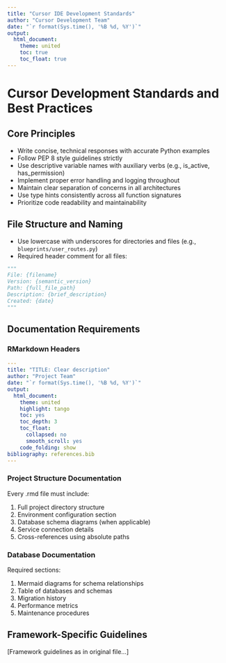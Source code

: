 ```yaml
---
title: "Cursor IDE Development Standards"
author: "Cursor Development Team"
date: "`r format(Sys.time(), '%B %d, %Y')`"
output:
  html_document:
    theme: united
    toc: true
    toc_float: true
---
```


# Cursor Development Standards and Best Practices

## Core Principles
- Write concise, technical responses with accurate Python examples
- Follow PEP 8 style guidelines strictly
- Use descriptive variable names with auxiliary verbs (e.g., is_active, has_permission)
- Implement proper error handling and logging throughout
- Maintain clear separation of concerns in all architectures
- Use type hints consistently across all function signatures
- Prioritize code readability and maintainability

## File Structure and Naming
- Use lowercase with underscores for directories and files (e.g., `blueprints/user_routes.py`)
- Required header comment for all files:
```python
"""
File: {filename}
Version: {semantic_version}
Path: {full_file_path}
Description: {brief_description}
Created: {date}
"""
```

## Documentation Requirements
### RMarkdown Headers
```yaml
---
title: "TITLE: Clear description"
author: "Project Team"
date: "`r format(Sys.time(), '%B %d, %Y')`"
output:
  html_document:
    theme: united
    highlight: tango
    toc: yes
    toc_depth: 3
    toc_float:
      collapsed: no
      smooth_scroll: yes
    code_folding: show
bibliography: references.bib
---
```

### Project Structure Documentation
Every .rmd file must include:
1. Full project directory structure
2. Environment configuration section
3. Database schema diagrams (when applicable)
4. Service connection details
5. Cross-references using absolute paths

### Database Documentation
Required sections:
1. Mermaid diagrams for schema relationships
2. Table of databases and schemas
3. Migration history
4. Performance metrics
5. Maintenance procedures

## Framework-Specific Guidelines
[Framework guidelines as in original file...] 